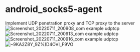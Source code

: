 # android_socks5-agent
Implement UDP penetration proxy and TCP proxy to the server
![Screenshot_20220711_200908_com example udptcp](https://user-images.githubusercontent.com/80664877/178261128-504fcc9b-6044-4e38-a1c1-0eb1161396cd.jpg)
![Screenshot_20220711_200913_com example udptcp](https://user-images.githubusercontent.com/80664877/178261242-d5ad3d37-e846-4f5d-b845-97495516ea7a.jpg)
![Screenshot_20220711_200916_com example udptcp](https://user-images.githubusercontent.com/80664877/178261252-1c16a394-8103-4584-9ca2-fe33f4f2eec0.jpg)
![~9KA2Z8Y_9Z%)D4OVI_F9VO](https://user-images.githubusercontent.com/80664877/178261695-f7923efe-aae5-4730-86f0-98e3f964f529.png)

